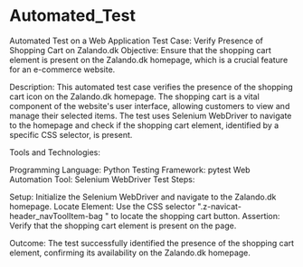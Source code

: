 # Automated_Test
Automated Test on a Web Application
Test Case: Verify Presence of Shopping Cart on Zalando.dk
Objective: Ensure that the shopping cart element is present on the Zalando.dk homepage, which is a crucial feature for an e-commerce website.

Description: This automated test case verifies the presence of the shopping cart icon on the Zalando.dk homepage. The shopping cart is a vital component of the website's user interface, allowing customers to view and manage their selected items. The test uses Selenium WebDriver to navigate to the homepage and check if the shopping cart element, identified by a specific CSS selector, is present.

Tools and Technologies:

Programming Language: Python
Testing Framework: pytest
Web Automation Tool: Selenium WebDriver
Test Steps:

Setup: Initialize the Selenium WebDriver and navigate to the Zalando.dk homepage.
Locate Element: Use the CSS selector ".z-navicat-header_navToolItem-bag " to locate the shopping cart button.
Assertion: Verify that the shopping cart element is present on the page.

Outcome: The test successfully identified the presence of the shopping cart element, confirming its availability on the Zalando.dk homepage.
